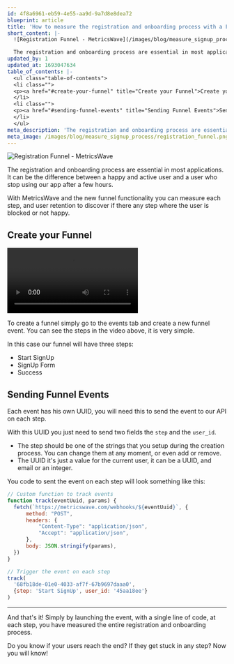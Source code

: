 ```yaml
---
id: 4f8a6961-eb59-4e55-aa9d-9a7d8e8dea72
blueprint: article
title: 'How to measure the registration and onboarding process with a Funnel?'
short_content: |-
  ![Registration Funnel - MetricsWave](/images/blog/measure_signup_process/registration_funnel.png)

  The registration and onboarding process are essential in most applications. It can be the difference between a happy and active user and a user who stop using our app after a few hours. Measure it, and improve it with a custom Funnel.
updated_by: 1
updated_at: 1693047634
table_of_contents: |-
  <ul class="table-of-contents">
  <li class="">
  <p><a href="#create-your-funnel" title="Create your Funnel">Create your Funnel</a></p>
  </li>
  <li class="">
  <p><a href="#sending-funnel-events" title="Sending Funnel Events">Sending Funnel Events</a></p>
  </li>
  </ul>
meta_description: 'The registration and onboarding process are essential in most applications. It can be the difference between a happy and active user or not.'
meta_image: /images/blog/measure_signup_process/registration_funnel.png
---
```

![Registration Funnel - MetricsWave](/images/blog/measure_signup_process/registration_funnel.png)

The registration and onboarding process are essential in most applications. It can be the difference between a happy and active user and a user who stop using our app after a few hours.

With MetricsWave and the new funnel functionality you can measure each step, and user retention to discover if there any step where the user is blocked or not happy.

## Create your Funnel

<video src="/images/blog/measure_signup_process/create_funnel_metricswave.mp4" controls="controls" style="max-width: 100%; height: auto">
</video>

To create a funnel simply go to the events tab and create a new funnel event. You can see the steps in the video above, it is very simple.

In this case our funnel will have three steps:

- Start SignUp
- SignUp Form
- Success

## Sending Funnel Events

Each event has his own UUID, you will need this to send the event to our API on each step.

With this UUID you just need to send two fields the `step` and the `user_id`. 

- The step should be one of the strings that you setup during the creation process. You can change them at any moment, or even add or remove.
- The UUID it's just a value for the current user, it can be a UUID, and email or an integer.

You code to sent the event on each step will look something like this:

```js
// Custom function to track events
function track(eventUuid, params) {
  fetch(`https://metricswave.com/webhooks/${eventUuid}`, {
      method: "POST",
      headers: {
          "Content-Type": "application/json",
          "Accept": "application/json",
      },
      body: JSON.stringify(params),
  })
}

// Trigger the event on each step
track(
  '68fb18de-01e0-4033-af7f-67b9697daaa0',
  {step: 'Start SignUp', user_id: '45aa18ee'}
)
```

---

And that's it! Simply by launching the event, with a single line of code, at each step, you have measured the entire registration and onboarding process.

Do you know if your users reach the end? If they get stuck in any step? Now you will know!
